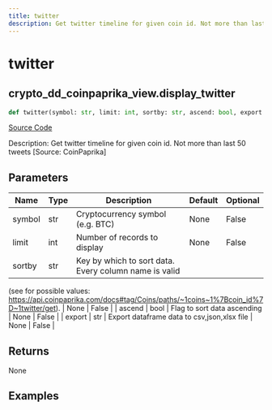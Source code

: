 ```yaml
---
title: twitter
description: Get twitter timeline for given coin id. Not more than last 50 tweets [Source: CoinPaprika]
---
```

# twitter

## crypto_dd_coinpaprika_view.display_twitter

```python
def twitter(symbol: str, limit: int, sortby: str, ascend: bool, export: str) -> None:
```
[Source Code](https://github.com/OpenBB-finance/OpenBBTerminal/tree/main/openbb_terminal/cryptocurrency/due_diligence/coinpaprika_view.py#L86)

Description: Get twitter timeline for given coin id. Not more than last 50 tweets [Source: CoinPaprika]

## Parameters

| Name | Type | Description | Default | Optional |
| ---- | ---- | ----------- | ------- | -------- |
| symbol | str | Cryptocurrency symbol (e.g. BTC) | None | False |
| limit | int | Number of records to display | None | False |
| sortby | str | Key by which to sort data. Every column name is valid
(see for possible values:
https://api.coinpaprika.com/docs#tag/Coins/paths/~1coins~1%7Bcoin_id%7D~1twitter/get). | None | False |
| ascend | bool | Flag to sort data ascending | None | False |
| export | str | Export dataframe data to csv,json,xlsx file | None | False |

## Returns

None

## Examples

